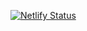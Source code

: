 [![Netlify Status](https://api.netlify.com/api/v1/badges/2e4c0856-9e7b-4bad-b094-41951e9b1155/deploy-status)](https://app.netlify.com/sites/quizzical-shirley-2a8e30/deploys)
